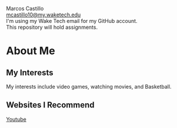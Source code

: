 Marcos Castillo <br>
mcastillo10@my.waketech.edu<br>
I'm using my Wake Tech email for my GitHub account.<br>
This repository will hold assignments.

# About Me
## My Interests
My interests include video games, watching movies, and Basketball.
## Websites I Recommend
[Youtube](https://www.youtube.com/)